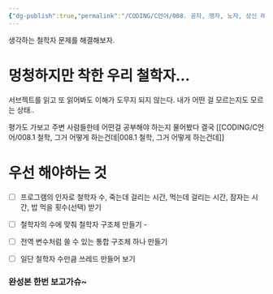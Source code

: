 ```yaml
---
{"dg-publish":true,"permalink":"/CODING/C언어/008. 공자, 맹자, 노자, 상신 레쓰고/","noteIcon":"2"}
---
```


생각하는 철학자 문제를 해결해보자.
# 멍청하지만 착한 우리 철학자...
서브젝트를 읽고 또 읽어봐도 이해가 도무지 되지 않는다.
내가 어떤 걸 모르는지도 모르는 상태..

평가도 가보고 주변 사람들한테 어떤걸 공부해야 하는지 물어봤다 결국
[[CODING/C언어/008.1 철학, 그거 어떻게 하는건데\|008.1 철학, 그거 어떻게 하는건데]]


# 우선 해야하는 것

- [ ] 프로그램의 인자로 철학자 수, 죽는데 걸리는 시간, 먹는데 걸리는 시간, 잠자는 시간, 밥 먹을 횟수(선택) 받기
- [ ] 철학자의 수에 맞춰 철학자 구조체 만들기 - 
- [ ] 전역 변수처럼 쓸 수 있는 통합 구조체 하나 만들기
- [ ] 일단 철학자 수만큼 쓰레드 만들어 보기


### 완성본 한번 보고가슈~
